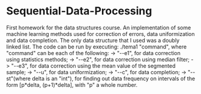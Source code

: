 # Sequential-Data-Processing
First homework for the data structures course.
An implementation of some machine learning methods used for correction of errors, data uniformization and data completion. The only data structure that I used was a doubly linked list.
The code can be run by executing:
./tema1 "command", where "command" can be each of the following:
-> "--e1", for data correction using statistics methods;
-> "--e2", for data correction using median filter;
-> "--e3", for data correction using the mean value of the segmented sample;
-> "--u", for data uniformization;
-> "--c", for data completion;
-> "--st<delta>"(where delta is an "int"), for finding out data frequency on intervals of the form [p*delta, (p+1)*delta], with "p" a whole number.